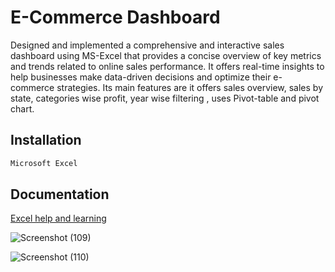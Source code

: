 
# E-Commerce Dashboard

Designed and implemented a comprehensive and interactive sales dashboard using MS-Excel
that provides a concise overview of key metrics and trends related to online sales performance. It offers real-time 
insights to help businesses make data-driven decisions and optimize their e-commerce strategies. Its main features are 
it offers sales overview, sales by state, categories wise profit, year wise filtering , uses Pivot-table and pivot chart.





## Installation



```bash
Microsoft Excel
```
    
## Documentation

[Excel help and learning](https://support.microsoft.com/en-us/excel)

![Screenshot (109)](https://github.com/rameshrj01/DashBoard/assets/121436011/8b8d4aea-2845-456c-9e7c-23a43e4d8822)


![Screenshot (110)](https://github.com/rameshrj01/DashBoard/assets/121436011/084978f7-9fe9-4789-9afb-3adef88cc25f)


